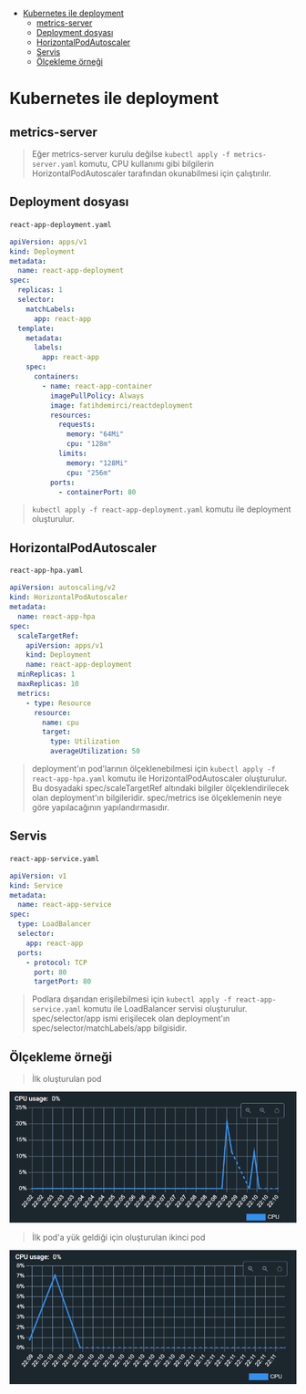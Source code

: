 - [Kubernetes ile deployment](#kubernetes-ile-deployment)
  - [metrics-server](#metrics-server)
  - [Deployment dosyası](#deployment-dosyası)
  - [HorizontalPodAutoscaler](#horizontalpodautoscaler)
  - [Servis](#servis)
  - [Ölçekleme örneği](#ölçekleme-örneği)


# Kubernetes ile deployment

## metrics-server
> Eğer metrics-server kurulu değilse `kubectl apply -f metrics-server.yaml` komutu, CPU kullanımı gibi bilgilerin HorizontalPodAutoscaler tarafından okunabilmesi için çalıştırılır.

## Deployment dosyası
`react-app-deployment.yaml`
```yaml
apiVersion: apps/v1
kind: Deployment
metadata:
  name: react-app-deployment
spec:
  replicas: 1
  selector:
    matchLabels:
      app: react-app
  template:
    metadata:
      labels:
        app: react-app
    spec:
      containers:
        - name: react-app-container
          imagePullPolicy: Always
          image: fatihdemirci/reactdeployment
          resources:
            requests:
              memory: "64Mi"
              cpu: "128m"
            limits:
              memory: "128Mi"
              cpu: "256m"
          ports:
            - containerPort: 80
```

> `kubectl apply -f react-app-deployment.yaml` komutu ile deployment oluşturulur.

## HorizontalPodAutoscaler
`react-app-hpa.yaml`
```yaml
apiVersion: autoscaling/v2
kind: HorizontalPodAutoscaler
metadata:
  name: react-app-hpa
spec:
  scaleTargetRef:
    apiVersion: apps/v1
    kind: Deployment
    name: react-app-deployment
  minReplicas: 1
  maxReplicas: 10
  metrics:
    - type: Resource
      resource:
        name: cpu
        target:
          type: Utilization
          averageUtilization: 50
```

> deployment'ın pod'larının ölçeklenebilmesi için `kubectl apply -f react-app-hpa.yaml` komutu ile HorizontalPodAutoscaler oluşturulur. Bu dosyadaki spec/scaleTargetRef altındaki bilgiler ölçeklendirilecek olan deployment'ın bilgileridir. spec/metrics ise ölçeklemenin neye göre yapılacağının yapılandırmasıdır.

## Servis
`react-app-service.yaml`
```yaml
apiVersion: v1
kind: Service
metadata:
  name: react-app-service
spec:
  type: LoadBalancer
  selector:
    app: react-app
  ports:
    - protocol: TCP
      port: 80
      targetPort: 80
```
> Podlara dışarıdan erişilebilmesi için `kubectl apply -f react-app-service.yaml` komutu ile LoadBalancer servisi oluşturulur. spec/selector/app ismi erişilecek olan deployment'ın spec/selector/matchLabels/app bilgisidir.

## Ölçekleme örneği
> İlk oluşturulan pod

![pod1](images/1.png)

> İlk pod'a yük geldiği için oluşturulan ikinci pod

![pod1](images/2.png)